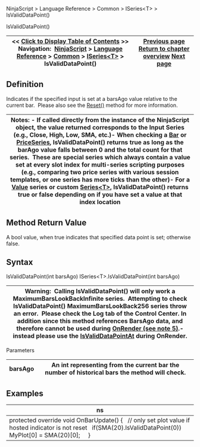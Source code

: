 ﻿
NinjaScript \> Language Reference \> Common \> ISeries\<T\> \> IsValidDataPoint()

IsValidDataPoint()

| \<\< [Click to Display Table of Contents](isvaliddatapoint.md) \>\> **Navigation:**     [NinjaScript](ninjascript.md) \> [Language Reference](language_reference_wip.md) \> [Common](common.md) \> [ISeries\<T\>](iseriest.md) \> IsValidDataPoint() | [Previous page](getvalueat.md) [Return to chapter overview](iseriest.md) [Next page](isvaliddatapointat.md) |
| --- | --- |
## Definition
Indicates if the specified input is set at a barsAgo value relative to the current bar.  Please also see the [Reset()](reset.md) method for more information.
 

| Notes:  - If called directly from the instance of the NinjaScript object, the value returned corresponds to the Input Series (e.g., Close, High, Low, SMA, etc.)- When checking a [Bar](bars.md) or [PriceSeries](priceseries.md), IsValidDataPoint() returns true as long as the barAgo value falls between 0 and the total count for that series.  These are special series which always contain a value set at every slot index for multi\-series scripting purposes (e.g., comparing two price series with various session templates, or one series has more ticks than the other)- For a [Value](value.md) series or custom [Series\<T\>](seriest.md), IsValidDataPoint() returns true or false depending on if you have set a value at that index location |
| --- |

## Method Return Value
A bool value, when true indicates that specified data point is set; otherwise false.
 
## Syntax
IsValidDataPoint(int barsAgo)
ISeries\<T\>.IsValidDataPoint(int barsAgo)
 

| Warning:  Calling IsValidDataPoint() will only work a MaximumBarsLookBackInfinite series.  Attempting to check IsValidDataPoint() MaximumBarsLookBack256 series throw an error.  Please check the Log tab of the Control Center. In addition since this method references BarsAgo data, and therefore cannot be used during [OnRender (see note 5\)](onrender.md).\- instead please use the [IsValidDataPointAt](isvaliddatapointat.md) during OnRender. |
| --- |
  

Parameters

| barsAgo | An int representing from the current bar the number of historical bars the method will check. |
| --- | --- |

## Examples

| ns |
| --- |
| protected override void OnBarUpdate() {    // only set plot value if hosted indicator is not reset    if(SMA(20).IsValidDataPoint(0))      MyPlot\[0] \= SMA(20)\[0];      } |
